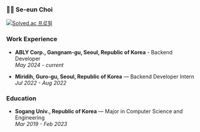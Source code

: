 
### 👋😎 Se-eun Choi

[![Solved.ac 프로필](http://mazassumnida.wtf/api/mini/generate_badge?boj=seeunchoi99)](https://solved.ac/seeunchoi99)

### Work Experience

- **ABLY Corp., Gangnam-gu, Seoul, Republic of Korea** - Backend Developer <br/>
*May 2024 - current*

- **Miridih,  Guro-gu, Seoul, Republic of Korea** — Backend Developer Intern <br/>
*Jul 2022 - Aug 2022*

### Education

- **Sogang Univ., Republic of Korea** — Major in Computer Science and Engineering <br/>
*Mar 2019 - Feb 2023*
